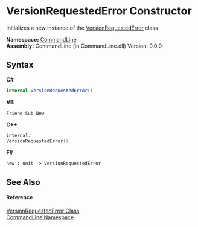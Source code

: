 # VersionRequestedError Constructor 
 

Initializes a new instance of the <a href="T_CommandLine_VersionRequestedError">VersionRequestedError</a> class

**Namespace:**&nbsp;<a href="N_CommandLine">CommandLine</a><br />**Assembly:**&nbsp;CommandLine (in CommandLine.dll) Version: 0.0.0

## Syntax

**C#**<br />
``` C#
internal VersionRequestedError()
```

**VB**<br />
``` VB
Friend Sub New
```

**C++**<br />
``` C++
internal:
VersionRequestedError()
```

**F#**<br />
``` F#
new : unit -> VersionRequestedError
```


## See Also


#### Reference
<a href="T_CommandLine_VersionRequestedError">VersionRequestedError Class</a><br /><a href="N_CommandLine">CommandLine Namespace</a><br />